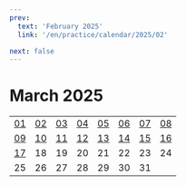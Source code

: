```yaml
---
prev:
  text: 'February 2025'
  link: '/en/practice/calendar/2025/02'

next: false
---
```


# March 2025

<table class="calendar">
	<tr>
		<td><a href=/en/practice/prob/2025/03/01>01</a><br><Badge type="tip" text="Def"/></td>
		<td><a href=/en/practice/prob/2025/03/02>02</a><br><Badge type="danger" text="Bid"/></td>
		<td><a href=/en/practice/prob/2025/03/03>03</a><br><Badge type="warning" text="Play"/></td>
		<td><a href=/en/practice/prob/2025/03/04>04</a><br><Badge type="tip" text="Def"/></td>
		<td><a href=/en/practice/prob/2025/03/05>05</a><br><Badge type="danger" text="Bid"/></td>
		<td><a href=/en/practice/prob/2025/03/06>06</a><br><Badge type="warning" text="Play"/></td>
		<td><a href=/en/practice/prob/2025/03/07>07</a><br><Badge type="warning" text="Play"/></td>
		<td><a href=/en/practice/prob/2025/03/08>08</a><br><Badge type="warning" text="Play"/></td>
	</tr>
	<tr>
		<td><a href=/en/practice/prob/2025/03/09>09</a><br><Badge type="danger" text="Bid"/></td>
		<td><a href=/en/practice/prob/2025/03/10>10</a><br><Badge type="warning" text="Play"/></td>
		<td><a href=/en/practice/prob/2025/03/11>11</a><br><Badge type="tip" text="Def"/></td>
		<td><a href=/en/practice/prob/2025/03/12>12</a><br><Badge type="danger" text="Bid"/></td>
		<td><a href=/en/practice/prob/2025/03/13>13</a><br><Badge type="warning" text="Play"/></td>
		<td><a href=/en/practice/prob/2025/03/14>14</a><br><Badge type="warning" text="Play"/></td>
		<td><a href=/en/practice/prob/2025/03/15>15</a><br><Badge type="warning" text="Play"/></td>
		<td><a href=/en/practice/prob/2025/03/16>16</a><br><Badge type="danger" text="Bid"/></td>
	</tr>
	<tr>
		<td><a href=/en/practice/prob/2025/03/17>17</a><br><Badge type="warning" text="Play"/></td>
		<td>18</td>
		<td>19</td>
		<td>20</td>
		<td>21</td>
		<td>22</td>
		<td>23</td>
		<td>24</td>
	</tr>
    <tr>
        <td>25</td>
		<td>26</td>
		<td>27</td>
		<td>28</td>
		<td>29</td>
		<td>30</td>
		<td>31</td>
		<td></td>
	</tr>
</table>

[<Badge type="tip" text="Learning ->"/>](/en/learning/calendar/2025/03) <Badge type="info" text="Practice &uarr;"/>